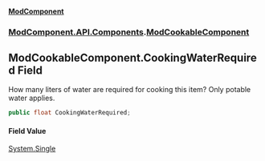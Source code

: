 #### [ModComponent](index.md 'index')
### [ModComponent.API.Components](index.md#ModComponent.API.Components 'ModComponent.API.Components').[ModCookableComponent](ModCookableComponent.md 'ModComponent.API.Components.ModCookableComponent')

## ModCookableComponent.CookingWaterRequired Field

How many liters of water are required for cooking this item? Only potable water applies.

```csharp
public float CookingWaterRequired;
```

#### Field Value
[System.Single](https://docs.microsoft.com/en-us/dotnet/api/System.Single 'System.Single')